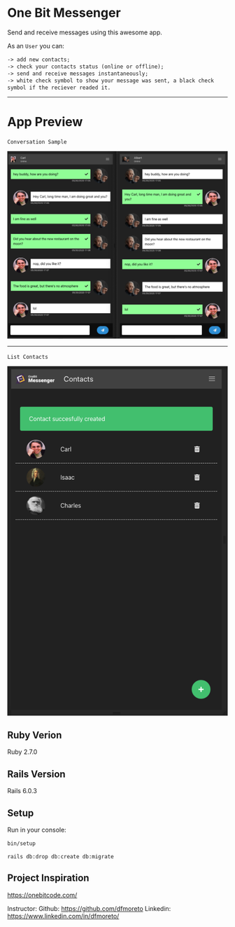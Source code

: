 # One Bit Messenger
Send and receive messages using this awesome app.

As an `User` you can:
```
-> add new contacts;  
-> check your contacts status (online or offline);  
-> send and receive messages instantaneously;  
-> white check symbol to show your message was sent, a black check symbol if the reciever readed it.
```
- - - - -
# App Preview
`Conversation Sample`

  ![](app/assets/images/readme/chat.png)

- - - - -

`List Contacts`

  ![](app/assets/images/readme/contacts.png)

## Ruby Verion
Ruby 2.7.0

## Rails Version
Rails 6.0.3

## Setup
Run in your console:
```
bin/setup
```
```
rails db:drop db:create db:migrate
```

## Project Inspiration
https://onebitcode.com/

Instructor:
Github: https://github.com/dfmoreto
Linkedin: https://www.linkedin.com/in/dfmoreto/
